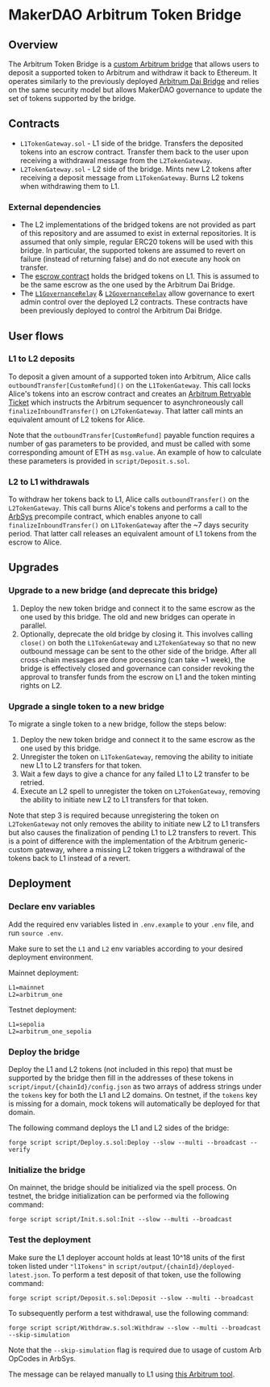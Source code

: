 # MakerDAO Arbitrum Token Bridge

## Overview

The Arbitrum Token Bridge is a [custom Arbitrum bridge](https://docs.arbitrum.io/build-decentralized-apps/token-bridging/bridge-tokens-programmatically/how-to-bridge-tokens-custom-gateway) that allows users to deposit a supported token to Arbitrum and withdraw it back to Ethereum. It operates similarly to the previously deployed [Arbitrum Dai Bridge](https://github.com/makerdao/arbitrum-dai-bridge) and relies on the same security model but allows MakerDAO governance to update the set of tokens supported by the bridge.

## Contracts

- `L1TokenGateway.sol` - L1 side of the bridge. Transfers the deposited tokens into an escrow contract. Transfer them back to the user upon receiving a withdrawal message from the `L2TokenGateway`.
- `L2TokenGateway.sol` - L2 side of the bridge. Mints new L2 tokens after receiving a deposit message from `L1TokenGateway`. Burns L2 tokens when withdrawing them to L1.

### External dependencies

- The L2 implementations of the bridged tokens are not provided as part of this repository and are assumed to exist in external repositories. It is assumed that only simple, regular ERC20 tokens will be used with this bridge. In particular, the supported tokens are assumed to revert on failure (instead of returning false) and do not execute any hook on transfer.
- The [escrow contract](https://etherscan.io/address/0xA10c7CE4b876998858b1a9E12b10092229539400#code) holds the bridged tokens on L1. This is assumed to be the same escrow as the one used by the Arbitrum Dai Bridge.
- The [`L1GovernanceRelay`](https://etherscan.io/address/0x9ba25c289e351779E0D481Ba37489317c34A899d#code) & [`L2GovernanceRelay`](https://arbiscan.io/address/0x10E6593CDda8c58a1d0f14C5164B376352a55f2F#code) allow governance to exert admin control over the deployed L2 contracts. These contracts have been previously deployed to control the Arbitrum Dai Bridge.

## User flows

### L1 to L2 deposits

To deposit a given amount of a supported token into Arbitrum, Alice calls `outboundTransfer[CustomRefund]()` on the `L1TokenGateway`. This call locks Alice's tokens into an escrow contract and creates an [Arbitrum Retryable Ticket](https://docs.arbitrum.io/how-arbitrum-works/arbos/l1-l2-messaging#retryable-tickets) which instructs the Arbitrum sequencer to asynchroneously call `finalizeInboundTransfer()` on `L2TokenGateway`. That latter call mints an equivalent amount of L2 tokens for Alice.

Note that the `outboundTransfer[CustomRefund]` payable function requires a number of gas parameters to be provided, and must be called with some corresponding amount of ETH as `msg.value`. An example of how to calculate these parameters is provided in `script/Deposit.s.sol`.

### L2 to L1 withdrawals

To withdraw her tokens back to L1, Alice calls `outboundTransfer()` on the `L2TokenGateway`. This call burns Alice's tokens and performs a call to the [ArbSys](https://docs.arbitrum.io/how-arbitrum-works/arbos/l2-l1-messaging#client-flow) precompile contract, which enables anyone to call `finalizeInboundTransfer()` on `L1TokenGateway` after the ~7 days security period. That latter call releases an equivalent amount of L1 tokens from the escrow to Alice.

## Upgrades

### Upgrade to a new bridge (and deprecate this bridge)

1. Deploy the new token bridge and connect it to the same escrow as the one used by this bridge. The old and new bridges can operate in parallel.
2. Optionally, deprecate the old bridge by closing it. This involves calling `close()` on both the `L1TokenGateway` and `L2TokenGateway` so that no new outbound message can be sent to the other side of the bridge. After all cross-chain messages are done processing (can take ~1 week), the bridge is effectively closed and governance can consider revoking the approval to transfer funds from the escrow on L1 and the token minting rights on L2.

### Upgrade a single token to a new bridge

To migrate a single token to a new bridge, follow the steps below:

1. Deploy the new token bridge and connect it to the same escrow as the one used by this bridge.
2. Unregister the token on `L1TokenGateway`, removing the ability to initiate new L1 to L2 transfers for that token.
3. Wait a few days to give a chance for any failed L1 to L2 transfer to be retried.
4. Execute an L2 spell to unregister the token on `L2TokenGateway`, removing the ability to initiate new L2 to L1 transfers for that token.

Note that step 3 is required because unregistering the token on `L2TokenGateway` not only removes the ability to initiate new L2 to L1 transfers but also causes the finalization of pending L1 to L2 transfers to revert. This is a point of difference with the implementation of the Arbitrum generic-custom gateway, where a missing L2 token triggers a withdrawal of the tokens back to L1 instead of a revert.

## Deployment

### Declare env variables

Add the required env variables listed in `.env.example` to your `.env` file, and run `source .env`.

Make sure to set the `L1` and `L2` env variables according to your desired deployment environment.

Mainnet deployment:

```
L1=mainnet
L2=arbitrum_one
```

Testnet deployment:

```
L1=sepolia
L2=arbitrum_one_sepolia
```

### Deploy the bridge

Deploy the L1 and L2 tokens (not included in this repo) that must be supported by the bridge then fill in the addresses of these tokens in `script/input/{chainId}/config.json` as two arrays of address strings under the `tokens` key for both the L1 and L2 domains. On testnet, if the `tokens` key is missing for a domain, mock tokens will automatically be deployed for that domain.

The following command deploys the L1 and L2 sides of the bridge:

```
forge script script/Deploy.s.sol:Deploy --slow --multi --broadcast --verify
```

### Initialize the bridge

On mainnet, the bridge should be initialized via the spell process. On testnet, the bridge initialization can be performed via the following command:

```
forge script script/Init.s.sol:Init --slow --multi --broadcast
```

### Test the deployment

Make sure the L1 deployer account holds at least 10^18 units of the first token listed under `"l1Tokens"` in `script/output/{chainId}/deployed-latest.json`. To perform a test deposit of that token, use the following command:

```
forge script script/Deposit.s.sol:Deposit --slow --multi --broadcast
```

To subsequently perform a test withdrawal, use the following command:

```
forge script script/Withdraw.s.sol:Withdraw --slow --multi --broadcast --skip-simulation
```

Note that the `--skip-simulation` flag is required due to usage of custom Arb OpCodes in ArbSys.

The message can be relayed manually to L1 using [this Arbitrum tool](https://retryable-dashboard.arbitrum.io/).
